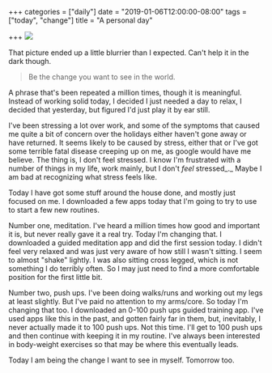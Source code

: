 +++
categories = ["daily"]
date = "2019-01-06T12:00:00-08:00"
tags = ["today", "change"]
title = "A personal day"

+++
![](/uploads/IMG_8821.JPG)

That picture ended up a little blurrier than I expected. Can't help it in the dark though.

> Be the change you want to see in the world.

A phrase that's been repeated a million times, though it is meaningful. Instead of working solid today, I decided I just needed a day to relax, I decided that yesterday, but figured I'd just play it by ear still.

I've been stressing a lot over work, and some of the symptoms that caused me quite a bit of concern over the holidays either haven't gone away or have returned. It seems likely to be caused by stress, either that or I've got some terrible fatal disease creeping up on me, as google would have me believe. The thing is, I don't feel stressed. I know I'm frustrated with a number of things in my life, work mainly, but I don't _feel_ stressed_._ Maybe I am bad at recognizing what stress feels like.

Today I have got some stuff around the house done, and mostly just focused on me. I downloaded a few apps today that I'm going to try to use to start a few new routines.

Number one, meditation. I've heard a million times how good and important it is, but never really gave it a real try. Today I'm changing that. I downloaded a guided meditation app and did the first session today. I didn't feel very relaxed and was just very aware of how still I wasn't sitting. I seem to almost "shake" lightly. I was also sitting cross legged, which is not something I do terribly often. So I may just need to find a more comfortable position for the first little bit.

Number two, push ups. I've been doing walks/runs and working out my legs at least slightly. But I've paid no attention to my arms/core. So today I'm changing that too. I downloaded an 0-100 push ups guided training app. I've used apps like this in the past, and gotten fairly far in them, but, inevitably, I never actually made it to 100 push ups. Not this time. I'll get to 100 push ups and then continue with keeping it in my routine. I've always been interested in body-weight exercises so that may be where this eventually leads.

Today I am being the change I want to see in myself. Tomorrow too.
